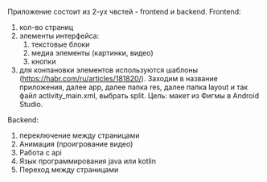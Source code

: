 Приложение состоит из 2-ух чвстей - frontend и backend.
Frontend: 
1) кол-во страниц
2) элементы интерфейса:
   1. текстовые блоки
   2. медиа элементы (картинки, видео)
   3. кнопки
3) для конпановки элементов используются шаблоны (https://habr.com/ru/articles/181820/). Заходим в название приложения, далее app, далее папка res, далее папка layout и так файл activity_main.xml, выбрать split.
Цель: макет из Фигмы в Android Studio.

Backend:
1) переключение между страницами
2) Анимация (проигрование видео)
3) Работа с api
4) Язык программирования java или kotlin
5) Переход между страницами
